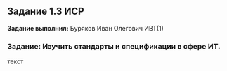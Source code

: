 ## Задание 1.3 ИСР

**Задание выполнил:** Буряков Иван Олегович ИВТ(1)

### Задание: Изучить стандарты и спецификации в сфере ИТ.

текст
